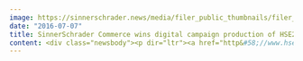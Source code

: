 ```yaml
---
image: https://sinnerschrader.news/media/filer_public_thumbnails/filer_public/11/74/1174e335-08b8-4299-816c-78d92240c894/hse24_studio_judith_williams_commerceplus_teaser_en_720.jpg__480x288_q85_crop_subsampling-2_upscale.jpg
date: "2016-07-07"
title: SinnerSchrader Commerce wins digital campaign production of HSE24
content: <div class="newsbody"><p dir="ltr"><a href="http&#58;//www.hse24.de/" target="_blank">hse24.de</a></p><p dir="ltr" id="docs-internal-guid-eccd8c30-c48f-85ce-cd1c-552ef10368e9">Hamburg/Munich. With its pitch against three competitors, SinnerSchrader Commerce secured the digital maintenance and service business of HSE24, the Omnichannel mail-order company. The North German agency for digital commerce, with its custom-fit content concept and innovative design ideas, was most convincing. In addition, SinnerSchrader Commerce can fall back on extensive experience in the maintenance business for large German resellers.</p><p dir="ltr">With its ten-strong core team SinnerSchrader Commerce implements around 45 digital campaigns for all HSE24 topic areas with its facilities in Hamburg and Prague. These include the complete production chain of the campaign concepts for the content production and adaption, as well as the text production and quality assurance. In addition, the agency assumes the continued strategy consulting and further development of the management shop. The goal of the cooperation is to be able to inform and inspire HSE24 clients.</p><p dir="ltr"><strong>Michael Riegger, Vice President Digital Creative at HSE24&#58;</strong></p><p dir="ltr"><em>“As a modern lifestyle brand, we place our bets on sophisticated content within an aesthetic product staging, so that our clients are inspired and we can secure an intensive bond with them. SinnerSchrader Commerce has understood this very well, and always implements this anew for every campaign."</em></p><p dir="ltr">HSE24 is one of the leaders of modern and multimedia home shopping. Through its sender labels HSE24, HSE24 Extra, HSE24 Trend and its online shop, the innovative Omnichannel mail-order company gives information about the latest trends. In this way, the interactive platforms of TV, online and mobile are connected, which offers extensive applications for smartphones, smart TVs and tablets. The lifestyle brand HSE24 presents an emotional shopping experience around the clock. The inspiring offer includes over 20,000 products annually, from the areas of fashion, jewellery, cosmetics, living and ambience.</p><p dir="ltr"></p><h1 dir="ltr">Downloads</h1><p dir="ltr"><a href="https://commerce-plus.com/media/filer_public/32/e9/32e9d8f6-5fef-4dd7-a17d-c09a92e73e60/hse24_studio_judith_williams_1.jpg" target="_blank">HSE24 - Photo Studio Judith Williams </a></p><p dir="ltr"><a href="https://commerce-plus.com/media/filer_public/78/fd/78fdab0e-1e84-4300-a252-60feb739e8e1/hse24_digitalkampagne_1.jpg" target="_blank">HSE24 - Screenshot Digital Campaign1 - Easy Living</a></p><p dir="ltr"><a href="https://commerce-plus.com/media/filer_public/92/3e/923ec8bc-a370-4585-93cd-8b4430a3170e/hse24_digitalkampagne_2.jpg" target="_blank">HSE24 - Screenshot Digital Campaign2 - cosmetics</a></p><p dir="ltr"><a href="https://commerce-plus.com/media/filer_public/73/4c/734c0743-2d52-4cf8-8d49-221eda9493a0/hse24_digitalkampagne_3.jpg" target="_blank">HSE24 - Screenshot Digital Campaign3 - Fashion</a></p><p dir="ltr"><a href="https://commerce-plus.com/media/filer_public/d9/6d/d96d910e-9bbe-4305-af21-1dabbf0a64e5/hse24_digitalkampagne_4.jpg" target="_blank">HSE24 - Screenshot Digital Campaign4 - Jewel</a></p><p dir="ltr"><a href="https://commerce-plus.com/media/filer_public/64/5e/645efcbb-a38e-482b-ab1c-6b2e17a0b2c1/hse24_digitalkampagne_5.jpg" target="_blank">HSE24 - Screenshot Digital Campaign5 - Get the look</a></p></div>
---
```


